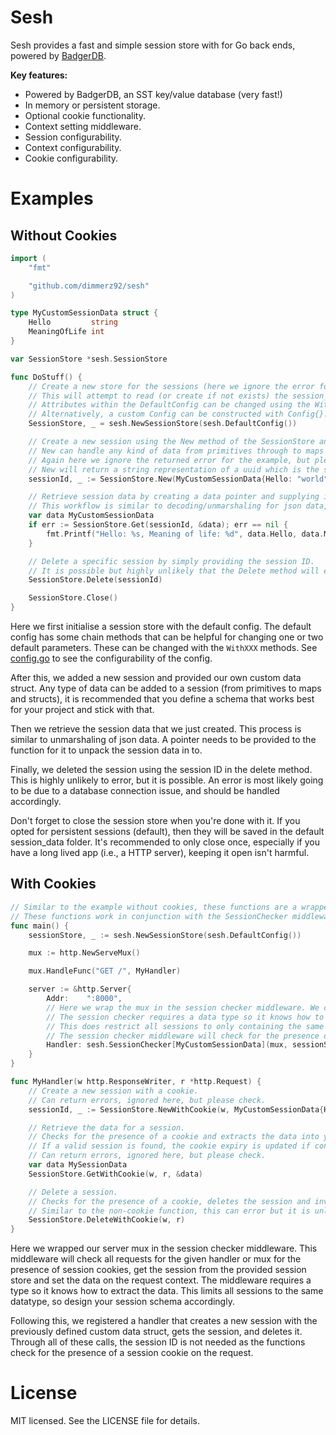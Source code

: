 # Sesh

Sesh provides a fast and simple session store with for Go back ends, powered by [BadgerDB](https://github.com/hypermodeinc/badger).

**Key features:**
- Powered by BadgerDB, an SST key/value database (very fast!)
- In memory or persistent storage.
- Optional cookie functionality.
- Context setting middleware.
- Session configurability.
- Context configurability.
- Cookie configurability.

# Examples

## Without Cookies

```go
import (
    "fmt"

    "github.com/dimmerz92/sesh"
)

type MyCustomSessionData struct {
    Hello         string
    MeaningOfLife int
}

var SessionStore *sesh.SessionStore

func DoStuff() {
    // Create a new store for the sessions (here we ignore the error for the example, but make sure to check it!).
    // This will attempt to read (or create if not exists) the session_data directory in the root of your project.
    // Attributes within the DefaultConfig can be changed using the WithXXX chain methods.
    // Alternatively, a custom Config can be constructed with Config{}.
    SessionStore, _ = sesh.NewSessionStore(sesh.DefaultConfig())

    // Create a new session using the New method of the SessionStore and provide your data.
    // New can handle any kind of data from primitives through to maps and custom structs.
    // Again here we ignore the returned error for the example, but please handle this.
    // New will return a string representation of a uuid which is the session ID.
    sessionId, _ := SessionStore.New(MyCustomSessionData{Hello: "world", MeaningOfLife: 42})

    // Retrieve session data by creating a data pointer and supplying it to the Get method of the SessionStore.
    // This workflow is similar to decoding/unmarshaling for json data, so shouldn't be too unfamiliar.
    var data MyCustomSessionData
    if err := SessionStore.Get(sessionId, &data); err == nil {
        fmt.Printf("Hello: %s, Meaning of life: %d", data.Hello, data.MeaningOfLife)
    }

    // Delete a specific session by simply providing the session ID.
    // It is possible but highly unlikely that the Delete method will error, but it should be checked.
    SessionStore.Delete(sessionId)

    SessionStore.Close()
}
```

Here we first initialise a session store with the default config. The default config has some chain methods that can be helpful for changing one or two default parameters. These can be changed with the `WithXXX` methods. See [config.go](https://github.com/dimmerz92/sesh/blob/master/config.go) to see the configurability of the config.

After this, we added a new session and provided our own custom data struct. Any type of data can be added to a session (from primitives to maps and structs), it is recommended that you define a schema that works best for your project and stick with that.

Then we retrieve the session data that we just created. This process is similar to unmarshaling of json data. A pointer needs to be provided to the function for it to unpack the session data in to.

Finally, we deleted the session using the session ID in the delete method. This is highly unlikely to error, but it is possible. An error is most likely going to be due to a database connection issue, and should be handled accordingly.

Don't forget to close the session store when you're done with it. If you opted for persistent sessions (default), then they will be saved in the default session_data folder. It's recommended to only close once, especially if you have a long lived app (i.e., a HTTP server), keeping it open isn't harmful.

## With Cookies

```go
// Similar to the example without cookies, these functions are a wrapper of those functions that set, update, and invalidate cookies as well.
// These functions work in conjunction with the SessionChecker middleware, which checks for cookies and sets the session data on the request context.
func main() {
    sessionStore, _ := sesh.NewSessionStore(sesh.DefaultConfig())

    mux := http.NewServeMux()

    mux.HandleFunc("GET /", MyHandler)

    server := &http.Server{
        Addr:    ":8000",
        // Here we wrap the mux in the session checker middleware. We could alternatively only wrap handlers we want checked.
        // The session checker requires a data type so it knows how to handle the unpacking of the session data.
        // This does restrict all sessions to only containing the same data type, so design your schema accordingly.
        // The session checker middleware will check for the presence of a session cookie, get the session data and add it to the request context.
        Handler: sesh.SessionChecker[MyCustomSessionData](mux, sessionStore),
    }
}

func MyHandler(w http.ResponseWriter, r *http.Request) {
    // Create a new session with a cookie.
    // Can return errors, ignored here, but please check.
    sessionId, _ := SessionStore.NewWithCookie(w, MyCustomSessionData{Hello: "world", MeaningOfLife: 42})

    // Retrieve the data for a session.
    // Checks for the presence of a cookie and extracts the data into your provided pointer.
    // If a valid session is found, the cookie expiry is updated if configured (default).
    // Can return errors, ignored here, but please check.
    var data MySessionData
    SessionStore.GetWithCookie(w, r, &data)

    // Delete a session.
    // Checks for the presence of a cookie, deletes the session and invalidates the cookie if it exists.
    // Similar to the non-cookie function, this can error but it is unlikely. Please check.
    SessionStore.DeleteWithCookie(w, r)
}
```

Here we wrapped our server mux in the session checker middleware. This middleware will check all requests for the given handler or mux for the presence of session cookies, get the session from the provided session store and set the data on the request context. The middleware requires a type so it knows how to extract the data. This limits all sessions to the same datatype, so design your session schema accordingly.

Following this, we registered a handler that creates a new session with the previously defined custom data struct, gets the session, and deletes it. Through all of these calls, the session ID is not needed as the functions check for the presence of a session cookie on the request.

# License

MIT licensed. See the LICENSE file for details.
